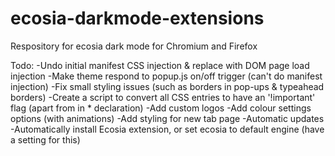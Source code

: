 # ecosia-darkmode-extensions
Respository for ecosia dark mode for Chromium and Firefox

Todo:
-Undo initial manifest CSS injection & replace with DOM page load injection
-Make theme respond to popup.js on/off trigger (can't do manifest injection)
-Fix small styling issues (such as borders in pop-ups & typeahead borders)
-Create a script to convert all CSS entries to have an '!important' flag (apart from in * declaration)
-Add custom logos
-Add colour settings options (with animations)
-Add styling for new tab page
-Automatic updates
-Automatically install Ecosia extension, or set ecosia to default engine (have a setting for this)